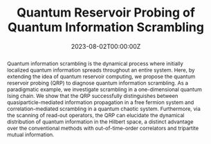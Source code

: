 ---
title: "Quantum Reservoir Probing of Quantum Information Scrambling"
authors:
- admin
- Yukitoshi Motome
date: "2023-08-02T00:00:00Z"
doi: "10.48550/arXiv.2308.00898"

# Schedule page publish date (NOT publication's date).
# publishDate: "2017-01-01T00:00:00Z"

# Publication type.
# Accepts a single type but formatted as a YAML list (for Hugo requirements).
# Enter a publication type from the CSL standard.
publication_types: ["preprint"]

# Publication name and optional abbreviated publication name.
publication: "arXiv"
publication_short: "arXiv preprint arXiv:2308.00898"

abstract: Quantum information scrambling is the dynamical process where initially localized quantum information spreads throughout an entire system. Here, by extending the idea of quantum reservoir computing, we propose the quantum reservoir probing (QRP) to diagnose quantum information scrambling. As a paradigmatic example, we investigate scrambling in a one-dimensional quantum Ising chain. We show that the QRP successfully distinguishes between quasiparticle-mediated information propagation in a free fermion system and correlation-mediated scrambling in a quantum chaotic system. Furthermore, via the scanning of read-out operators, the QRP can elucidate the dynamical distribution of quantum information in the Hilbert space, a distinct advantage over the conventional methods with out-of-time-order correlators and tripartite mutual information.

# Summary. An optional shortened abstract.
#summary: Lorem ipsum dolor sit amet, consectetur adipiscing elit. Duis posuere tellus ac convallis placerat. Proin tincidunt magna sed ex sollicitudin condimentum.

tags:
- Quantum Reservoir Probing
- Reservoir Computing
featured: false

# links:
# - name: ""
#   url: ""
url_pdf: https://arxiv.org/pdf/2308.00898.pdf
url_code: ''
url_dataset: ''
url_poster: ''
url_project: ''
url_slides: ''
url_source: ''
url_video: ''

# Featured image
# To use, add an image named `featured.jpg/png` to your page's folder. 
image:
  caption: ''
  focal_point: ""
  preview_only: false

# Associated Projects (optional).
#   Associate this publication with one or more of your projects.
#   Simply enter your project's folder or file name without extension.
#   E.g. `internal-project` references `content/project/internal-project/index.md`.
#   Otherwise, set `projects: []`.
projects: []

# Slides (optional).
#   Associate this publication with Markdown slides.
#   Simply enter your slide deck's filename without extension.
#   E.g. `slides: "example"` references `content/slides/example/index.md`.
#   Otherwise, set `slides: ""`.

# slides: example
---